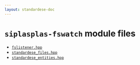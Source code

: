 ```yaml
---
layout: standardese-doc
---
```



# `siplasplas-fswatch` module files


 - [`fslistener.hpp`]({{site.url}}{{site.baseurl}}/doc/standardese/workingonmaster/siplasplas-fswatch/fslistener.html)
 - [`standardese_files.hpp`]({{site.url}}{{site.baseurl}}/doc/standardese/workingonmaster/siplasplas-fswatch/standardese_files.html)
 - [`standardese_entities.hpp`]({{site.url}}{{site.baseurl}}/doc/standardese/workingonmaster/siplasplas-fswatch/standardese_entities.html)